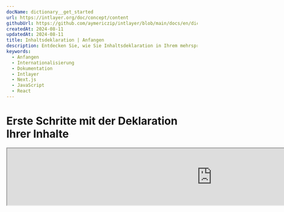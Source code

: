 ```yaml
---
docName: dictionary__get_started
url: https://intlayer.org/doc/concept/content
githubUrl: https://github.com/aymericzip/intlayer/blob/main/docs/en/dictionary/get_started.md
createdAt: 2024-08-11
updatedAt: 2024-08-11
title: Inhaltsdeklaration | Anfangen
description: Entdecken Sie, wie Sie Inhaltsdeklaration in Ihrem mehrsprachigen Website deklarieren und verwenden. Befolgen Sie die Schritte in dieser Online-Dokumentation, um Ihr Projekt in wenigen Minuten einzurichten.
keywords:
  - Anfangen
  - Internationalisierung
  - Dokumentation
  - Intlayer
  - Next.js
  - JavaScript
  - React
---
```


# Erste Schritte mit der Deklaration Ihrer Inhalte

<iframe title="i18n, Markdown, JSON… one single solution to manage it all | Intlayer" class="m-auto aspect-[16/9] w-full overflow-hidden rounded-lg border-0" allow="autoplay; gyroscope;" loading="lazy" width="1080" height="auto" src="https://www.youtube.com/embed/1VHgSY_j9_I?autoplay=0&amp;origin=http://intlayer.org&amp;controls=0&amp;rel=1"/>

## Dateierweiterungen

Standardmäßig überwacht Intlayer alle Dateien mit den folgenden Erweiterungen für Inhaltsdeklarationen:

- `.content.json`
- `.content.ts`
- `.content.tsx`
- `.content.js`
- `.content.jsx`
- `.content.mjs`
- `.content.mjx`
- `.content.cjs`
- `.content.cjx`

Die Anwendung sucht standardmäßig nach Dateien, die dem Glob-Muster `./src/**/*.content.{json,ts,tsx,js,jsx,mjs,mjx,cjs,cjx}` entsprechen.

Diese Standarderweiterungen sind für die meisten Anwendungen geeignet. Wenn Sie jedoch spezifische Anforderungen haben, lesen Sie den [Leitfaden zur Anpassung von Inhaltserweiterungen](https://github.com/aymericzip/intlayer/blob/main/docs/de/configuration.md#content-configuration), um Anweisungen zur Verwaltung zu erhalten.

Für eine vollständige Liste der Konfigurationsoptionen besuchen Sie die Konfigurationsdokumentation.

## Deklarieren Sie Ihre Inhalte

Erstellen und verwalten Sie Ihre Wörterbücher:

```tsx fileName="src/example.content.tsx" contentDeclarationFormat="typescript"
import { t, enu, cond, nest, md, type Dictionary } from "intlayer";

interface Content {
  imbricatedContent: {
    imbricatedContent2: {
      stringContent: string;
      numberContent: number;
      booleanContent: boolean;
      javaScriptContent: string;
    };
  };
  multilingualContent: string;
  quantityContent: string;
  conditionalContent: string;
  externalContent: string;
  insertionContent: string;
  fileContent: string;
  nestedContent: any;
  markdownContent: any;
  jsxContent: any;
}

export default {
  key: "page",
  content: {
    imbricatedContent: {
      imbricatedContent2: {
        stringContent: "Hallo Welt",
        numberContent: 123,
        booleanContent: true,
        javaScriptContent: `${process.env.NODE_ENV}`,
      },
    },
    multilingualContent: t({
      en: "Englischer Inhalt",
      "en-GB": "Englischer Inhalt (UK)",
      fr: "Französischer Inhalt",
      es: "Spanischer Inhalt",
    }),
    quantityContent: enu({
      "<-1": "Weniger als minus ein Auto",
      "-1": "Minus ein Auto",
      "0": "Keine Autos",
      "1": "Ein Auto",
      ">5": "Einige Autos",
      ">19": "Viele Autos",
    }),
    conditionalContent: cond({
      true: "Validierung ist aktiviert",
      false: "Validierung ist deaktiviert",
    }),
    nestedContent: nest(
      "navbar", // Der Schlüssel des zu verschachtelnden Wörterbuchs
      "login.button" // [Optional] Der Pfad zum zu verschachtelnden Inhalt
    ),
    externalContent: fetch("https://example.com").then((res) => res.json())
    markdownContent: md("# Markdown-Beispiel"),

    /*
     * Nur verfügbar mit `react-intlayer` oder `next-intlayer`
     */
    jsxContent: <h1>Mein Titel</h1>,
  },
} satisfies Dictionary<Content>; // [optional] Dictionary ist generisch und ermöglicht es Ihnen, die Formatierung Ihres Wörterbuchs zu stärken
```

```javascript fileName="src/example.content.mjx" contentDeclarationFormat="esm"
import { t, enu, cond, nest, md } from "intlayer";

/** @type {import('intlayer').Dictionary} */
export default {
  key: "page",
  content: {
    imbricatedContent: {
      imbricatedContent2: {
        stringContent: "Hallo Welt",
        numberContent: 123,
        booleanContent: true,
        javaScriptContent: `${process.env.NODE_ENV}`,
      },
      imbricatedArray: [1, 2, 3],
    },
    multilingualContent: t({
      en: "Englischer Inhalt",
      "en-GB": "Englischer Inhalt (UK)",
      fr: "Französischer Inhalt",
      es: "Spanischer Inhalt",
    }),
    quantityContent: enu({
      "<-1": "Weniger als minus ein Auto",
      "-1": "Minus ein Auto",
      "0": "Keine Autos",
      "1": "Ein Auto",
      ">5": "Einige Autos",
      ">19": "Viele Autos",
    }),
    conditionalContent: cond({
      true: "Validierung ist aktiviert",
      false: "Validierung ist deaktiviert",
    }),
    nestedContent: nest(
      "navbar", // Der Schlüssel des zu verschachtelnden Wörterbuchs
      "login.button" // [Optional] Der Pfad zum zu verschachtelnden Inhalt
    ),
    markdownContent: md("# Markdown-Beispiel"),
    externalContent: fetch("https://example.com").then((res) => res.json())

    // Nur verfügbar mit `react-intlayer` oder `next-intlayer`
    jsxContent: <h1>Mein Titel</h1>,
  },
};
```

```javascript fileName="src/example.content.cjx" contentDeclarationFormat="commonjs"
const { t, enu, cond, nest, md } = require("intlayer");

/** @type {import('intlayer').Dictionary} */
module.exports = {
  key: "page",
  content: {
    imbricatedContent: {
      imbricatedContent2: {
        stringContent: "Hallo Welt",
        numberContent: 123,
        booleanContent: true,
        javaScriptContent: `${process.env.NODE_ENV}`,
      },
      imbricatedArray: [1, 2, 3],
    },
    multilingualContent: t({
      en: "Englischer Inhalt",
      "en-GB": "Englischer Inhalt (UK)",
      fr: "Französischer Inhalt",
      es: "Spanischer Inhalt",
    }),
    quantityContent: enu({
      "<-1": "Weniger als minus ein Auto",
      "-1": "Minus ein Auto",
      "0": "Keine Autos",
      "1": "Ein Auto",
      ">5": "Einige Autos",
      ">19": "Viele Autos",
    }),
    conditionalContent: cond({
      true: "Validierung ist aktiviert",
      false: "Validierung ist deaktiviert",
    }),
    nestedContent: nest(
      "navbar", // Der Schlüssel des zu verschachtelnden Wörterbuchs
      "login.button" // [Optional] Der Pfad zum zu verschachtelnden Inhalt
    ),
    markdownContent: md("# Markdown-Beispiel"),
    externalContent: fetch("https://example.com").then((res) => res.json())

    // Nur verfügbar mit `react-intlayer` oder `next-intlayer`
    jsxContent: <h1>Mein Titel</h1>,
  },
};
```

```json5 fileName="src/example.content.json"  contentDeclarationFormat="json"
{
  "$schema": "https://intlayer.org/schema.json",
  "key": "page",
  "content": {
    "imbricatedContent": {
      "imbricatedContent2": {
        "stringContent": "Hallo Welt",
        "numberContent": 123,
        "booleanContent": true,
      },
      "imbricatedArray": [1, 2, 3],
    },
    "multilingualContent": {
      "nodeType": "translation",
      "translation": {
        "en": "Englischer Inhalt",
        "en-GB": "Englischer Inhalt (UK)",
        "fr": "Französischer Inhalt",
        "es": "Spanischer Inhalt",
      },
    },
    "quantityContent": {
      "nodeType": "enumeration",
      "enumeration": {
        "0": "Keine Autos",
        "1": "Ein Auto",
        "<-1": "Weniger als minus ein Auto",
        "-1": "Minus ein Auto",
        ">5": "Einige Autos",
        ">19": "Viele Autos",
      },
    },
    "conditionalContent": {
      "nodeType": "condition",
      "condition": {
        "true": "Validierung ist aktiviert",
        "false": "Validierung ist deaktiviert",
      },
    },
    "nestedContent": {
      "nodeType": "nested",
      "nested": { "dictionaryKey": "app" },
    },
    "markdownContent": {
      "nodeType": "markdown",
      "markdown": "# Markdown-Beispiel",
    },
    "jsxContent": {
      "type": "h1",
      "key": null,
      "ref": null,
      "props": {
        "children": ["Mein Titel"],
      },
    },
  },
}
```

## Funktionsverschachtelung

Sie können problemlos Funktionen in andere Funktionen verschachteln.

Beispiel:

```javascript fileName="src/example.content.tsx" contentDeclarationFormat="typescript"
import { t, enu, cond, nest, md, type Dictionary } from "intlayer";

const getName = async () => "John Doe";

export default {
  key: "page",
  content: {
    // `getIntlayer('page','de').hiMessage` gibt `['Hallo', ' ', 'John Doe']` zurück
    hiMessage: [
      t({
        en: "Hallo",
        fr: "Salut",
        es: "Hola",
      }),
      " ",
      getName(),
    ],
    // Zusammengesetzter Inhalt, der Bedingung, Enumeration und mehrsprachigen Inhalt verschachtelt
    // `getIntlayer('page','de').advancedContent(true)(10)` gibt 'Mehrere Elemente gefunden' zurück
    advancedContent: cond({
      true: enu({
        "0": t({
          en: "Keine Elemente gefunden",
          fr: "Aucun article trouvé",
          es: "No se encontraron artículos",
        }),
        "1": t({
          en: "Ein Element gefunden",
          fr: "Un article trouvé",
          es: "Se encontró un artículo",
        }),
        ">1": t({
          en: "Mehrere Elemente gefunden",
          fr: "Plusieurs articles trouvés",
          es: "Se encontraron múltiples artículos",
        }),
      }),
      false: t({
        en: "Keine gültigen Daten verfügbar",
        fr: "Aucune donnée valide disponible",
        es: "No hay datos válidos disponibles",
      }),
    }),
  },
} satisfies Dictionary;
```

```javascript fileName="src/example.content.mjx" contentDeclarationFormat="esm"
import { t, enu, cond, nest, md } from "intlayer";

const getName = async () => "John Doe";

/** @type {import('intlayer').Dictionary} */
export default {
  key: "page",
  content: {
    // `getIntlayer('page','de').hiMessage` gibt `['Hallo', ' ', 'John Doe']` zurück
    hiMessage: [
      t({
        en: "Hallo",
        fr: "Salut",
        es: "Hola",
      }),
      " ",
      getName(),
    ],
    // Zusammengesetzter Inhalt, der Bedingung, Enumeration und mehrsprachigen Inhalt verschachtelt
    // `getIntlayer('page','de').advancedContent(true)(10)` gibt 'Mehrere Elemente gefunden' zurück
    advancedContent: cond({
      true: enu({
        "0": t({
          en: "Keine Elemente gefunden",
          fr: "Aucun article trouvé",
          es: "No se encontraron artículos",
        }),
        "1": t({
          en: "Ein Element gefunden",
          fr: "Un article trouvé",
          es: "Se encontró un artículo",
        }),
        ">1": t({
          en: "Mehrere Elemente gefunden",
          fr: "Plusieurs articles trouvés",
          es: "Se encontraron múltiples artículos",
        }),
      }),
      false: t({
        en: "Keine gültigen Daten verfügbar",
        fr: "Aucune donnée valide disponible",
        es: "No hay datos válidos disponibles",
      }),
    }),
  },
};
```

```javascript fileName="src/example.content.cjx" contentDeclarationFormat="commonjs"
const { t, enu, cond, nest, md } = require("intlayer");

const getName = async () => "John Doe";

/** @type {import('intlayer').Dictionary} */
module.exports = {
  key: "page",
  content: {
    // `getIntlayer('page','de').hiMessage` gibt `['Hallo', ' ', 'John Doe']` zurück
    hiMessage: [
      t({
        en: "Hallo",
        fr: "Salut",
        es: "Hola",
      }),
      " ",
      getName(),
    ],
    // Zusammengesetzter Inhalt, der Bedingung, Enumeration und mehrsprachigen Inhalt verschachtelt
    // `getIntlayer('page','de').advancedContent(true)(10)` gibt 'Mehrere Elemente gefunden' zurück
    advancedContent: cond({
      true: enu({
        "0": t({
          en: "Keine Elemente gefunden",
          fr: "Aucun article trouvé",
          es: "No se encontraron artículos",
        }),
        "1": t({
          en: "Ein Element gefunden",
          fr: "Un article trouvé",
          es: "Se encontró un artículo",
        }),
        ">1": t({
          en: "Mehrere Elemente gefunden",
          fr: "Plusieurs articles trouvés",
          es: "Se encontraron múltiples artículos",
        }),
      }),
      false: t({
        en: "Keine gültigen Daten verfügbar",
        fr: "Aucune donnée valide disponible",
        es: "No hay datos válidos disponibles",
      }),
    }),
  },
};
```

```json5 fileName="src/example.content.json"  contentDeclarationFormat="json"
{
  "$schema": "https://intlayer.org/schema.json",
  "key": "page",
  "content": {
    "hiMessage": {
      "nodeType": "composite",
      "composite": [
        {
          "nodeType": "translation",
          "translation": {
            "en": "Hallo",
            "fr": "Salut",
            "es": "Hola",
          },
        },
        " ",
        "John Doe",
      ],
    },
    "advancedContent": {
      "nodeType": "condition",
      "condition": {
        "true": {
          "nodeType": "enumeration",
          "enumeration": {
            "0": {
              "nodeType": "translation",
              "translation": {
                "en": "Keine Elemente gefunden",
                "fr": "Aucun article trouvé",
                "es": "No se encontraron artículos",
              },
            },
            "1": {
              "nodeType": "translation",
              "translation": {
                "en": "Ein Element gefunden",
                "fr": "Un article trouvé",
                "es": "Se encontró un artículo",
              },
            },
            ">1": {
              "nodeType": "translation",
              "translation": {
                "en": "Mehrere Elemente gefunden",
                "fr": "Plusieurs articles trouvés",
                "es": "Se encontraron múltiples artículos",
              },
            },
          },
        },
        "false": {
          "nodeType": "translation",
          "translation": {
            "en": "Keine gültigen Daten verfügbar",
            "fr": "Aucune donnée valide disponible",
            "es": "No hay datos válidos disponibles",
          },
        },
      },
    },
  },
}
```
